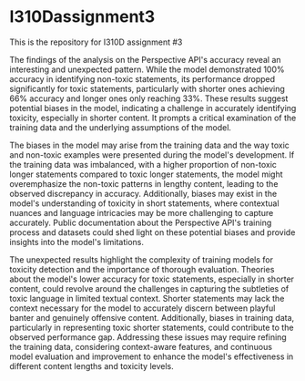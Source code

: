 # I310Dassignment3
This is the repository for I310D assignment #3

The findings of the analysis on the Perspective API's accuracy reveal an interesting and unexpected pattern. While the model demonstrated 100% accuracy in identifying non-toxic statements, its performance dropped significantly for toxic statements, particularly with shorter ones achieving 66% accuracy and longer ones only reaching 33%. These results suggest potential biases in the model, indicating a challenge in accurately identifying toxicity, especially in shorter content. It prompts a critical examination of the training data and the underlying assumptions of the model.

The biases in the model may arise from the training data and the way toxic and non-toxic examples were presented during the model's development. If the training data was imbalanced, with a higher proportion of non-toxic longer statements compared to toxic longer statements, the model might overemphasize the non-toxic patterns in lengthy content, leading to the observed discrepancy in accuracy. Additionally, biases may exist in the model's understanding of toxicity in short statements, where contextual nuances and language intricacies may be more challenging to capture accurately. Public documentation about the Perspective API's training process and datasets could shed light on these potential biases and provide insights into the model's limitations.

The unexpected results highlight the complexity of training models for toxicity detection and the importance of thorough evaluation. Theories about the model's lower accuracy for toxic statements, especially in shorter content, could revolve around the challenges in capturing the subtleties of toxic language in limited textual context. Shorter statements may lack the context necessary for the model to accurately discern between playful banter and genuinely offensive content. Additionally, biases in training data, particularly in representing toxic shorter statements, could contribute to the observed performance gap. Addressing these issues may require refining the training data, considering context-aware features, and continuous model evaluation and improvement to enhance the model's effectiveness in different content lengths and toxicity levels.
